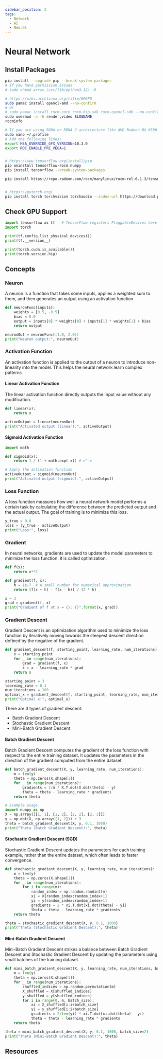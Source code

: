 ```yaml
---
sidebar_position: 2
tags:
  - Network
  - AI
  - Neural
---
```


# Neural Network

## Install Packages

```bash
pip install --upgrade pip --break-system-packages
# If you have permission issues
# sudo chmod a+rwx /usr/lib/python3.12/ -R

# https://wiki.archlinux.org/title/GPGPU
sudo pamac install opencl-amd --no-confirm
# Or
# sudo pamac install rocm-core rocm-hip-sdk rocm-opencl-sdk --no-confirm
sudo usermod -a -G render,video $LOGNAME
rocminfo

# If you are using RDNA or RDNA 2 architecture like AMD Radeon RX 6500 XT, you may need to follow this step:
sudo nano ~/.profile
# Add the following lines:
export HSA_OVERRIDE_GFX_VERSION=10.3.0
export ROC_ENABLE_PRE_VEGA=1


# https://www.tensorflow.org/install/pip
pip uninstall tensorflow-rocm numpy
pip install tensorflow --break-system-packages

pip install https://repo.radeon.com/rocm/manylinux/rocm-rel-6.1.3/tensorflow_rocm-2.15.1-cp310-cp310-manylinux_2_28_x86_64.whl numpy==1.26.4 --break-system-packages


# https://pytorch.org/
pip install torch torchvision torchaudio --index-url https://download.pytorch.org/whl/rocm6.1 --break-system-packages
```

## Check GPU Support

```python
import tensorflow as tf   # TensorFlow registers PluggableDevices here
import torch

print(tf.config.list_physical_devices())
print(tf.__version__)

print(torch.cuda.is_available())
print(torch.version.hip)
```

## Concepts

### Neuron

A neuron is a function that takes some inputs, applies a weighted sum to them, and then generates an output using an activation function

```python
def neuronFunc(inputs):
    weights = [0.5, -0.5]
    bias = 0.0
    output = inputs[0] * weights[0] + inputs[1] * weights[1] + bias
    return output

neuronOut = neuronFunc([1.0, 2.0])
print("Neuron output:", neuronOut)
```

### Activation Function

An activation function is applied to the output of a neuron to introduce non-linearity into the model. This helps the neural network learn complex patterns

#### Linear Activation Function

The linear activation function directly outputs the input value without any modification.

```python
def linear(x):
    return x

activeOutput = linear(neuronOut)
print("Activated output (linear):", activeOutput)
```

#### Sigmoid Activation Function

```python
import math

def sigmoid(x):
    return 1 / (1 + math.exp(-x)) # e^-x

# Apply the activation function
activeOutput = sigmoid(neuronOut)
print("Activated output (sigmoid):", activeOutput)
```

### Loss Function

A loss function measures how well a neural network model performs a certain task by calculating the difference between the predicted output and the actual output. The goal of training is to minimize this loss.

```python
y_true = 0.8
loss = (y_true - activeOutput)
print("Loss:", loss)
```

### Gradient

In neural networks, gradients are used to update the model parameters to minimize the loss function. it is called optimization.

```python
def f(x):
    return x**2

def gradient(f, x):
    h = 1e-7  # A small number for numerical approximation
    return (f(x + h) - f(x - h)) / (2 * h)

x = 3
grad = gradient(f, x)
print("Gradient of f at x = {}: {}".format(x, grad))

```

### Gradient Descent

Gradient Descent is an optimization algorithm used to minimize the loss function by iteratively moving towards the steepest descent direction defined by the negative of the gradient.

```python
def gradient_descent(f, starting_point, learning_rate, num_iterations):
    x = starting_point
    for _ in range(num_iterations):
        grad = gradient(f, x)
        x = x - learning_rate * grad
    return x

starting_point = 3
learning_rate = 0.1
num_iterations = 100
optimal_x = gradient_descent(f, starting_point, learning_rate, num_iterations)
print("Optimal x:", optimal_x)
```

There are 3 types of gradient descent:

- Batch Gradient Descent
- Stochastic Gradient Descent
- Mini-Batch Gradient Descent

#### Batch Gradient Descent

Batch Gradient Descent computes the gradient of the loss function with respect to the entire training dataset. It updates the parameters in the direction of the gradient computed from the entire dataset

```python
def batch_gradient_descent(X, y, learning_rate, num_iterations):
    m = len(y)
    theta = np.zeros(X.shape[1])
    for _ in range(num_iterations):
        gradients = 2/m * X.T.dot(X.dot(theta) - y)
        theta = theta - learning_rate * gradients
    return theta

# Example usage
import numpy as np
X = np.array([[1, 1], [1, 2], [2, 2], [2, 3]])
y = np.dot(X, np.array([1, 2])) + 3
theta = batch_gradient_descent(X, y, 0.1, 1000)
print("Theta (Batch Gradient Descent):", theta)
```

#### Stochastic Gradient Descent (SGD)

Stochastic Gradient Descent updates the parameters for each training example, rather than the entire dataset, which often leads to faster convergence.

```python
def stochastic_gradient_descent(X, y, learning_rate, num_iterations):
    m = len(y)
    theta = np.zeros(X.shape[1])
    for _ in range(num_iterations):
        for i in range(m):
            random_index = np.random.randint(m)
            xi = X[random_index:random_index+1]
            yi = y[random_index:random_index+1]
            gradients = 2 * xi.T.dot(xi.dot(theta) - yi)
            theta = theta - learning_rate * gradients
    return theta

theta = stochastic_gradient_descent(X, y, 0.1, 1000)
print("Theta (Stochastic Gradient Descent):", theta)
```

#### Mini-Batch Gradient Descent

Mini-Batch Gradient Descent strikes a balance between Batch Gradient Descent and Stochastic Gradient Descent by updating the parameters using small batches of the training dataset.

```python
def mini_batch_gradient_descent(X, y, learning_rate, num_iterations, batch_size):
    m = len(y)
    theta = np.zeros(X.shape[1])
    for _ in range(num_iterations):
        shuffled_indices = np.random.permutation(m)
        X_shuffled = X[shuffled_indices]
        y_shuffled = y[shuffled_indices]
        for i in range(0, m, batch_size):
            xi = X_shuffled[i:i+batch_size]
            yi = y_shuffled[i:i+batch_size]
            gradients = 2/len(yi) * xi.T.dot(xi.dot(theta) - yi)
            theta = theta - learning_rate * gradients
    return theta

theta = mini_batch_gradient_descent(X, y, 0.1, 1000, batch_size=2)
print("Theta (Mini-Batch Gradient Descent):", theta)
```

## Resources
